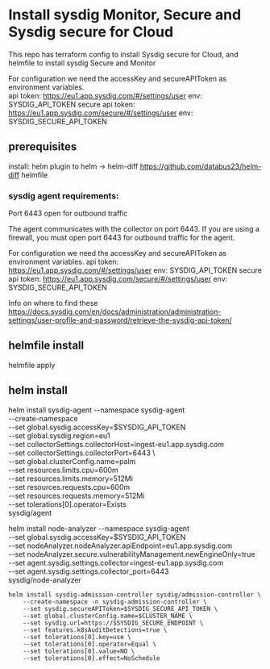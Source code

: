 # Install sysdig Monitor, Secure and Sysdig secure for Cloud

This repo has terraform config to install Sysdig secure for Cloud, and helmfile to install sysdig Secure and Monitor

For configuration we need the accessKey and secureAPIToken as environment variables.  
api token: https://eu1.app.sysdig.com/#/settings/user env: SYSDIG_API_TOKEN
secure api token: https://eu1.app.sysdig.com/secure/#/settings/user env: SYSDIG_SECURE_API_TOKEN

## prerequisites

install:
helm
plugin to helm -> helm-diff https://github.com/databus23/helm-diff
helmfile

### sysdig agent requirements:

Port 6443 open for outbound traffic

The agent communicates with the collector on port 6443. If you are using a firewall, you must open port 6443 for outbound traffic for the agent.

For configuration we need the accessKey and secureAPIToken as environment variables.
api token: https://eu1.app.sysdig.com/#/settings/user
env: SYSDIG_API_TOKEN secure
api token: https://eu1.app.sysdig.com/secure/#/settings/user
env: SYSDIG_SECURE_API_TOKEN

Info on where to find these https://docs.sysdig.com/en/docs/administration/administration-settings/user-profile-and-password/retrieve-the-sysdig-api-token/

## helmfile install

helmfile apply

## helm install

helm install sysdig-agent --namespace sysdig-agent \
  --create-namespace \
  --set global.sysdig.accessKey=$SYSDIG_API_TOKEN \
  --set global.sysdig.region=eu1 \
  --set collectorSettings.collectorHost=ingest-eu1.app.sysdig.com \
  --set collectorSettings.collectorPort=6443 \    
  --set global.clusterConfig.name=palm \
  --set resources.limits.cpu=600m \
  --set resources.limits.memory=512Mi \
  --set resources.requests.cpu=600m \
  --set resources.requests.memory=512Mi \
  --set tolerations[0].operator=Exists \
  sysdig/agent





helm install node-analyzer --namespace sysdig-agent \
 --set global.sysdig.accessKey=$SYSDIG_API_TOKEN \
 --set nodeAnalyzer.nodeAnalyzer.apiEndpoint=eu1.app.sysdig.com \
 --set nodeAnalyzer.secure.vulnerabilityManagement.newEngineOnly=true \
     --set agent.sysdig.settings.collector=ingest-eu1.app.sysdig.com \
    --set agent.sysdig.settings.collector_port=6443 \
   sysdig/node-analyzer


    helm install sysdig-admission-controller sysdig/admission-controller \
        --create-namespace -n sysdig-admission-controller \
        --set sysdig.secureAPIToken=$SYSDIG_SECURE_API_TOKEN \
        --set global.clusterConfig.name=$CLUSTER_NAME \
        --set sysdig.url=https://$SYSDIG_SECURE_ENDPOINT \
        --set features.k8sAuditDetections=true \
        --set tolerations[0].key=use \
        --set tolerations[0].operator=Equal \
        --set tolerations[0].value=NO \
        --set tolerations[0].effect=NoSchedule
